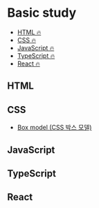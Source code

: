 # Basic study


- [HTML 🔥](#HTML)
- [CSS 🔥](#CSS)
- [JavaScript 🔥](#JavaScript)
- [TypeScript 🔥](#TypeScript)
- [React 🔥](#React)


## HTML

<!-- - []() -->

## CSS

- [Box model (CSS 박스 모델)](https://velog.io/@parkksss/%EA%B0%9C%EB%B0%9C%EA%B8%B0%EB%A1%9D-css%EB%B0%95%EC%8A%A4%EB%AA%A8%EB%8D%B8)

## JavaScript

<!-- - []() -->

## TypeScript

<!-- - []() -->

## React

<!-- - []() -->
